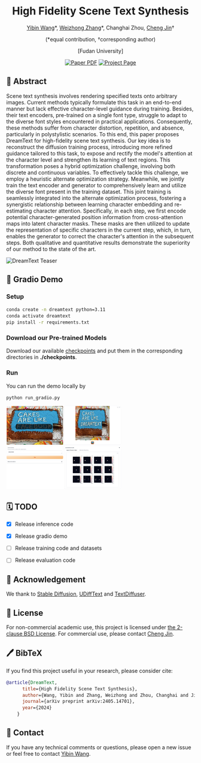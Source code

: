 <div align="center">
<h1>High Fidelity Scene Text Synthesis</h1>


[Yibin Wang](https://codegoat24.github.io)\*, [Weizhong Zhang](https://weizhonz.github.io/)\*, Changhai Zhou, [Cheng Jin](https://cjinfdu.github.io/)&#8224; 

(*equal contribution, &#8224;corresponding author)

[Fudan University]

<a href="https://arxiv.org/abs/2405.13870">
<img src='https://img.shields.io/badge/arxiv-DreamText-blue' alt='Paper PDF'></a>
<a href="https://codegoat24.github.io/DreamText/">
<img src='https://img.shields.io/badge/Project-Website-orange' alt='Project Page'></a>
</div>

## 📖 Abstract
Scene text synthesis involves rendering specified texts onto arbitrary images. Current methods typically formulate this task in an end-to-end manner but lack effective character-level guidance during training. Besides, their text encoders, pre-trained on a single font type, struggle to adapt to the diverse font styles encountered in practical applications. Consequently, these methods suffer from character distortion, repetition, and absence, particularly in polystylistic scenarios. To this end, this paper proposes DreamText for high-fidelity scene text synthesis. Our key idea is to reconstruct the diffusion training process, introducing more refined guidance tailored to this task, to expose and rectify the model's attention at the character level and strengthen its learning of text regions. This transformation poses a hybrid optimization challenge, involving both discrete and continuous variables. To effectively tackle this challenge, we employ a heuristic alternate optimization strategy. Meanwhile, we jointly train the text encoder and generator to comprehensively learn and utilize the diverse font present in the training dataset. This joint training is seamlessly integrated into the alternate optimization process, fostering a synergistic relationship between learning character embedding and re-estimating character attention. Specifically, in each step, we first encode potential character-generated position information from cross-attention maps into latent character masks. These masks are then utilized to update the representation of specific characters in the current step, which, in turn, enables the generator to correct the character's attention in the subsequent steps. Both qualitative and quantitative results demonstrate the superiority of our method to the state of the art.

![DreamText Teaser](demo/teaser.png)

## 🚀 Gradio Demo


### Setup

```bash
conda create -n dreamtext python=3.11
conda activate dreamtext
pip install -r requirements.txt
```

### Download our Pre-trained Models
Download our available [checkpoints](https://drive.google.com/file/d/1Q4B0oAnksORsPJS5TwoJU5uPRSFEbwS5/view?usp=sharing) and put them in the corresponding directories in **./checkpoints**.

### Run
You can run the demo locally by
```
python run_gradio.py
```
<img src=demo/gradio.png style="zoom:30%" />

## 🗓️ TODO
- [x] Release inference code
- [x] Release gradio demo
- [ ] Release training code and datasets
- [ ] Release evaluation code



## 🙏 Acknowledgement

We thank to [Stable Diffusion](https://github.com/Stability-AI/generative-models), [UDiffText](https://github.com/ZYM-PKU/UDiffText) and [TextDiffuser](https://github.com/microsoft/unilm/tree/master/textdiffuser).

## 🎫 License
For non-commercial academic use, this project is licensed under [the 2-clause BSD License](https://opensource.org/license/bsd-2-clause). 
For commercial use, please contact [Cheng Jin](jc@fudan.edu.cn).


## 🖊️ BibTeX
If you find this project useful in your research, please consider cite:

```bibtex
@article{DreamText,
      title={High Fidelity Scene Text Synthesis},
      author={Wang, Yibin and Zhang, Weizhong and Zhou, Changhai and Jin, Cheng},
      journal={arXiv preprint arXiv:2405.14701},
      year={2024}
    }
```

## 📧 Contact

If you have any technical comments or questions, please open a new issue or feel free to contact [Yibin Wang](https://codegoat24.github.io).
